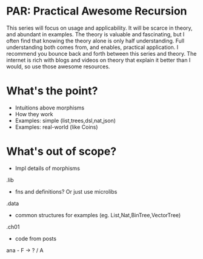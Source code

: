 # PAR: Practical Awesome Recursion



This series will focus on usage and applicability.
It will be scarce in theory, and abundant in examples.
The theory is valuable and fascinating, but I often find that knowing the
theory alone is only half understanding. Full understanding both comes from, and enables,
practical application. I recommend you bounce back and forth between this series and theory.
The internet is rich with blogs and videos on theory that explain it better than I would, so use those awesome resources.




What's the point?
=================
* Intuitions above morphisms
* How they work
* Examples: simple (list,trees,dsl,nat,json)
* Examples: real-world (like Coins)


What's out of scope?
====================
* Impl details of morphisms



.lib
- fns and definitions? Or just use microlibs

.data
- common structures for examples (eg. List,Nat,BinTree,VectorTree)

.ch01
- code from posts




ana - F -> ? \/ A
